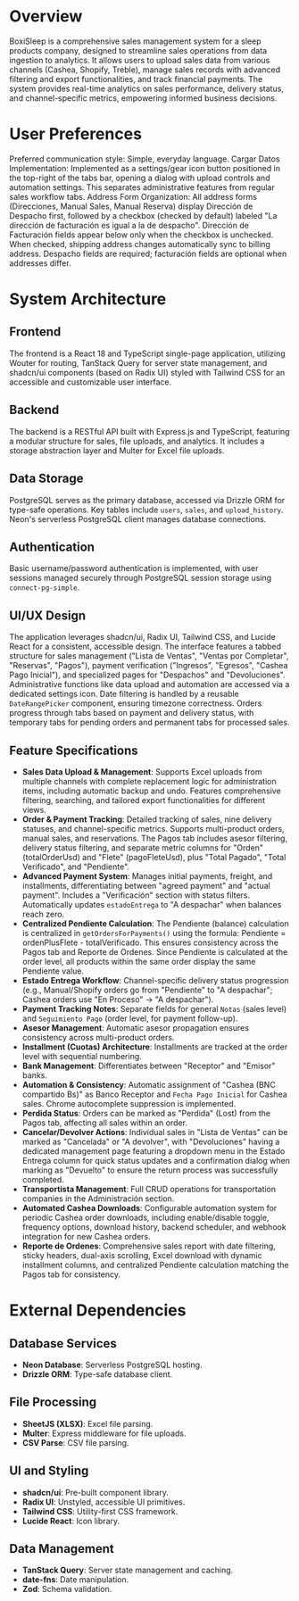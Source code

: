 # Overview

BoxiSleep is a comprehensive sales management system for a sleep products company, designed to streamline sales operations from data ingestion to analytics. It allows users to upload sales data from various channels (Cashea, Shopify, Treble), manage sales records with advanced filtering and export functionalities, and track financial payments. The system provides real-time analytics on sales performance, delivery status, and channel-specific metrics, empowering informed business decisions.

# User Preferences

Preferred communication style: Simple, everyday language.
Cargar Datos Implementation: Implemented as a settings/gear icon button positioned in the top-right of the tabs bar, opening a dialog with upload controls and automation settings. This separates administrative features from regular sales workflow tabs.
Address Form Organization: All address forms (Direcciones, Manual Sales, Manual Reserva) display Dirección de Despacho first, followed by a checkbox (checked by default) labeled "La dirección de facturación es igual a la de despacho". Dirección de Facturación fields appear below only when the checkbox is unchecked. When checked, shipping address changes automatically sync to billing address. Despacho fields are required; facturación fields are optional when addresses differ.

# System Architecture

## Frontend
The frontend is a React 18 and TypeScript single-page application, utilizing Wouter for routing, TanStack Query for server state management, and shadcn/ui components (based on Radix UI) styled with Tailwind CSS for an accessible and customizable user interface.

## Backend
The backend is a RESTful API built with Express.js and TypeScript, featuring a modular structure for sales, file uploads, and analytics. It includes a storage abstraction layer and Multer for Excel file uploads.

## Data Storage
PostgreSQL serves as the primary database, accessed via Drizzle ORM for type-safe operations. Key tables include `users`, `sales`, and `upload_history`. Neon's serverless PostgreSQL client manages database connections.

## Authentication
Basic username/password authentication is implemented, with user sessions managed securely through PostgreSQL session storage using `connect-pg-simple`.

## UI/UX Design
The application leverages shadcn/ui, Radix UI, Tailwind CSS, and Lucide React for a consistent, accessible design. The interface features a tabbed structure for sales management ("Lista de Ventas", "Ventas por Completar", "Reservas", "Pagos"), payment verification ("Ingresos", "Egresos", "Cashea Pago Inicial"), and specialized pages for "Despachos" and "Devoluciones". Administrative functions like data upload and automation are accessed via a dedicated settings icon. Date filtering is handled by a reusable `DateRangePicker` component, ensuring timezone correctness. Orders progress through tabs based on payment and delivery status, with temporary tabs for pending orders and permanent tabs for processed sales.

## Feature Specifications
- **Sales Data Upload & Management**: Supports Excel uploads from multiple channels with complete replacement logic for administration items, including automatic backup and undo. Features comprehensive filtering, searching, and tailored export functionalities for different views.
- **Order & Payment Tracking**: Detailed tracking of sales, nine delivery statuses, and channel-specific metrics. Supports multi-product orders, manual sales, and reservations. The Pagos tab includes asesor filtering, delivery status filtering, and separate metric columns for "Orden" (totalOrderUsd) and "Flete" (pagoFleteUsd), plus "Total Pagado", "Total Verificado", and "Pendiente".
- **Advanced Payment System**: Manages initial payments, freight, and installments, differentiating between "agreed payment" and "actual payment". Includes a "Verificación" section with status filters. Automatically updates `estadoEntrega` to "A despachar" when balances reach zero.
- **Centralized Pendiente Calculation**: The Pendiente (balance) calculation is centralized in `getOrdersForPayments()` using the formula: Pendiente = ordenPlusFlete - totalVerificado. This ensures consistency across the Pagos tab and Reporte de Ordenes. Since Pendiente is calculated at the order level, all products within the same order display the same Pendiente value.
- **Estado Entrega Workflow**: Channel-specific delivery status progression (e.g., Manual/Shopify orders go from "Pendiente" to "A despachar"; Cashea orders use "En Proceso" → "A despachar").
- **Payment Tracking Notes**: Separate fields for general `Notas` (sales level) and `Seguimiento Pago` (order level, for payment follow-up).
- **Asesor Management**: Automatic asesor propagation ensures consistency across multi-product orders.
- **Installment (Cuotas) Architecture**: Installments are tracked at the order level with sequential numbering.
- **Bank Management**: Differentiates between "Receptor" and "Emisor" banks.
- **Automation & Consistency**: Automatic assignment of "Cashea (BNC compartido Bs)" as Banco Receptor and `Fecha Pago Inicial` for Cashea sales. Chrome autocomplete suppression is implemented.
- **Perdida Status**: Orders can be marked as "Perdida" (Lost) from the Pagos tab, affecting all sales within an order.
- **Cancelar/Devolver Actions**: Individual sales in "Lista de Ventas" can be marked as "Cancelada" or "A devolver", with "Devoluciones" having a dedicated management page featuring a dropdown menu in the Estado Entrega column for quick status updates and a confirmation dialog when marking as "Devuelto" to ensure the return process was successfully completed.
- **Transportista Management**: Full CRUD operations for transportation companies in the Administración section.
- **Automated Cashea Downloads**: Configurable automation system for periodic Cashea order downloads, including enable/disable toggle, frequency options, download history, backend scheduler, and webhook integration for new Cashea orders.
- **Reporte de Ordenes**: Comprehensive sales report with date filtering, sticky headers, dual-axis scrolling, Excel download with dynamic installment columns, and centralized Pendiente calculation matching the Pagos tab for consistency.

# External Dependencies

## Database Services
- **Neon Database**: Serverless PostgreSQL hosting.
- **Drizzle ORM**: Type-safe database client.

## File Processing
- **SheetJS (XLSX)**: Excel file parsing.
- **Multer**: Express middleware for file uploads.
- **CSV Parse**: CSV file parsing.

## UI and Styling
- **shadcn/ui**: Pre-built component library.
- **Radix UI**: Unstyled, accessible UI primitives.
- **Tailwind CSS**: Utility-first CSS framework.
- **Lucide React**: Icon library.

## Data Management
- **TanStack Query**: Server state management and caching.
- **date-fns**: Date manipulation.
- **Zod**: Schema validation.
